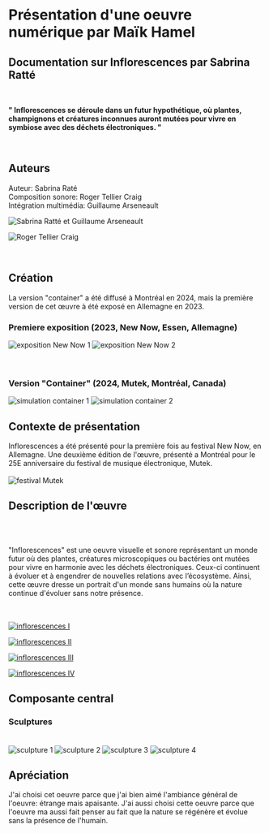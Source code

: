 




# Présentation d'une oeuvre numérique par Maïk Hamel



## Documentation sur Inflorescences par Sabrina Ratté


</br>

**" Inflorescences se déroule dans un futur hypothétique, où plantes, champignons et créatures inconnues auront mutées pour vivre en symbiose avec des déchets électroniques. "** 

</br>


## Auteurs

Auteur: Sabrina Raté </br>
Composition sonore: Roger Tellier Craig </br>
Intégration multimédia: Guillaume Arseneault </br>


![Sabrina Ratté et Guillaume Arseneault](https://github.com/user-attachments/assets/04d679a2-3284-4a76-9763-c72797a5e1bb)

![Roger Tellier Craig](https://github.com/user-attachments/assets/192584fd-b7ae-414c-bdac-0f1285818093)



</br>



## Création

La version "container" a été diffusé à Montréal en 2024, mais la première version de cet œuvre à été exposé en Allemagne en 2023. 

### Premiere exposition (2023, New Now, Essen, Allemagne) </br>
![exposition New Now 1](https://_inflorescence.gitlab.io/mutek2024/annexes/venues/media/Zollverein_3.jpeg)
![exposition New Now 2](https://_inflorescence.gitlab.io/mutek2024/annexes/venues/media/Zollverein_2.jpeg)
</br>
</br>
</br>
### Version "Container" (2024, Mutek, Montréal, Canada)
![simulation container 1](https://_inflorescence.gitlab.io/mutek2024/simulation/Sabrina_Ratt%C3%A9_simulation_20240627_1.jpg)
![simulation container 2](https://_inflorescence.gitlab.io/mutek2024/simulation/Sabrina_Ratt%C3%A9_simulation_20240627_3.jpg)




## Contexte de présentation


Inflorescences a été présenté pour la première fois au festival New Now, en Allemagne. Une deuxième édition de l'œuvre, présenté a Montréal pour le 25E anniversaire du festival de musique électronique, Mutek. </br> </br>
![festival Mutek](https://medias.mutek.org/montreal/_1200x630_crop_center-center_82_none/ThumbnailORG.png?mtime=1710174308)





## Description de l'œuvre

</br></br>

"Inflorescences" est une oeuvre visuelle et sonore représentant un monde futur où des plantes, créatures microscopiques ou bactéries ont mutées pour vivre en harmonie avec les déchets électroniques. Ceux-ci continuent à évoluer et à engendrer de nouvelles relations avec l’écosystème. Ainsi, cette œuvre dresse un portrait d'un monde sans humains où la nature continue d'évoluer sans notre présence. </br></br></br>

[![inflorescences I](https://github.com/user-attachments/assets/48c740b9-fe92-4b04-8749-5798e763c75f)](https://vimeo.com/828618807)

[![inflorescences II](https://github.com/user-attachments/assets/e323f575-3b1f-4e02-9a92-c162983372ee)](https://vimeo.com/828623846)


[![inflorescences III](https://github.com/user-attachments/assets/e1161727-0736-426d-85a4-b9ab67192b28)](https://vimeo.com/828629317)


[![inflorescences IV](https://github.com/user-attachments/assets/93fa72d8-78e8-411e-96a2-5bade7cb3313)](https://vimeo.com/833466964)





## Composante central

### Sculptures </br> </br>
![sculpture 1](https://_inflorescence.gitlab.io/mutek2024/annexes/venues/media/sculpture_1_crt_television.jpeg)
![sculpture 2](https://_inflorescence.gitlab.io/mutek2024/annexes/venues/media/sculpture_2_amplifier.jpeg)
![sculpture 3](https://_inflorescence.gitlab.io/mutek2024/annexes/venues/media/sculpture_3_computer.jpeg)
![sculpture 4](https://_inflorescence.gitlab.io/mutek2024/annexes/venues/media/sculpture_4_vcr.jpeg)

## Apréciation

J'ai choisi cet oeuvre parce que j'ai bien aimé l'ambiance général de l'oeuvre: étrange mais apaisante. J'ai aussi choisi cette oeuvre parce que l'oeuvre ma aussi fait penser au fait que la nature se régénère et évolue sans la présence de l'humain. 



